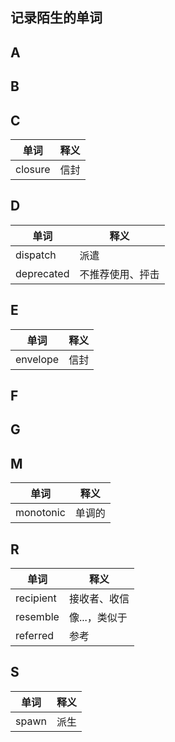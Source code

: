 ## 记录陌生的单词

A
---


B
---

C
---
|单词|释义|
|---|---|
|closure|信封|


D
---
|单词|释义|
|---|---|
|dispatch|派遣|
|deprecated|不推荐使用、抨击|

E
---
|单词|释义|
|---|---|
|envelope|信封|

F
---

G
---


M
---
|单词|释义|
|---|---|
|monotonic|单调的|

R
---

|单词|释义|
|---|---|
|recipient|接收者、收信|
|resemble|像...，类似于|
|referred|参考|

S
---

|单词|释义|
|---|---|
|spawn|派生|
